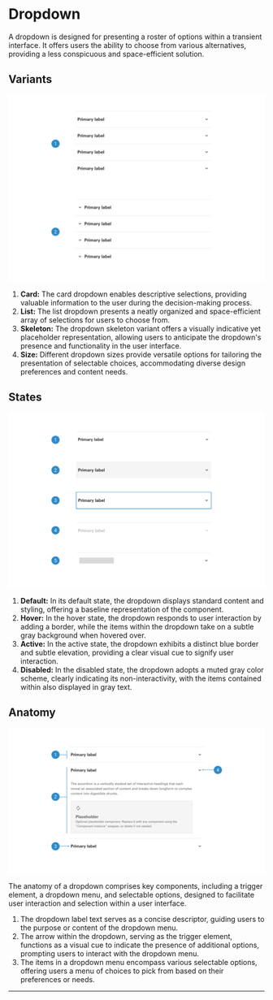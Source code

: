 # Dropdown

A dropdown is designed for presenting a roster of options within a transient interface. It offers users the ability to choose from various alternatives, providing a less conspicuous and space-efficient solution.

## Variants

<img src="../../assets/images/components/accordion-variants.jpg" alt="accordion-variants" width="752"/>

1. <b>Card:</b> The card dropdown enables descriptive selections, providing valuable information to the user during the decision-making process.
2. <b>List:</b> The list dropdown presents a neatly organized and space-efficient array of selections for users to choose from.
3. <b>Skeleton:</b> The dropdown skeleton variant offers a visually indicative yet placeholder representation, allowing users to anticipate the dropdown's presence and functionality in the user interface.
4. <b>Size:</b> Different dropdown sizes provide versatile options for tailoring the presentation of selectable choices, accommodating diverse design preferences and content needs.

## States

<img src="../../assets/images/components/accordion-states.jpg" alt="accordion-states" width="752"/>

1. <b>Default:</b> In its default state, the dropdown displays standard content and styling, offering a baseline representation of the component.
2. <b>Hover:</b> In the hover state, the dropdown responds to user interaction by adding a border, while the items within the dropdown take on a subtle gray background when hovered over.
3. <b>Active:</b> In the active state, the dropdown exhibits a distinct blue border and subtle elevation, providing a clear visual cue to signify user interaction.
4. <b>Disabled:</b> In the disabled state, the dropdown adopts a muted gray color scheme, clearly indicating its non-interactivity, with the items contained within also displayed in gray text.

## Anatomy

<img src="../../assets/images/components/accordion-anatomy.jpg" alt="accordion-anatomy" width="752"/>

The anatomy of a dropdown comprises key components, including a trigger element, a dropdown menu, and selectable options, designed to facilitate user interaction and selection within a user interface.

1. The dropdown label text serves as a concise descriptor, guiding users to the purpose or content of the dropdown menu.
2. The arrow within the dropdown, serving as the trigger element, functions as a visual cue to indicate the presence of additional options, prompting users to interact with the dropdown menu.
3. The items in a dropdown menu encompass various selectable options, offering users a menu of choices to pick from based on their preferences or needs.


___